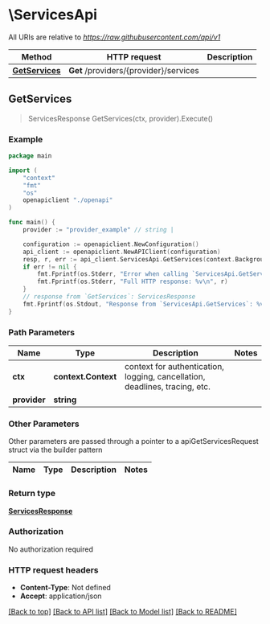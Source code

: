 # \ServicesApi

All URIs are relative to *https://raw.githubusercontent.com/api/v1*

Method | HTTP request | Description
------------- | ------------- | -------------
[**GetServices**](ServicesApi.md#GetServices) | **Get** /providers/{provider}/services | 



## GetServices

> ServicesResponse GetServices(ctx, provider).Execute()





### Example

```go
package main

import (
    "context"
    "fmt"
    "os"
    openapiclient "./openapi"
)

func main() {
    provider := "provider_example" // string | 

    configuration := openapiclient.NewConfiguration()
    api_client := openapiclient.NewAPIClient(configuration)
    resp, r, err := api_client.ServicesApi.GetServices(context.Background(), provider).Execute()
    if err != nil {
        fmt.Fprintf(os.Stderr, "Error when calling `ServicesApi.GetServices``: %v\n", err)
        fmt.Fprintf(os.Stderr, "Full HTTP response: %v\n", r)
    }
    // response from `GetServices`: ServicesResponse
    fmt.Fprintf(os.Stdout, "Response from `ServicesApi.GetServices`: %v\n", resp)
}
```

### Path Parameters


Name | Type | Description  | Notes
------------- | ------------- | ------------- | -------------
**ctx** | **context.Context** | context for authentication, logging, cancellation, deadlines, tracing, etc.
**provider** | **string** |  | 

### Other Parameters

Other parameters are passed through a pointer to a apiGetServicesRequest struct via the builder pattern


Name | Type | Description  | Notes
------------- | ------------- | ------------- | -------------


### Return type

[**ServicesResponse**](ServicesResponse.md)

### Authorization

No authorization required

### HTTP request headers

- **Content-Type**: Not defined
- **Accept**: application/json

[[Back to top]](#) [[Back to API list]](../README.md#documentation-for-api-endpoints)
[[Back to Model list]](../README.md#documentation-for-models)
[[Back to README]](../README.md)

